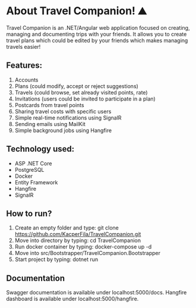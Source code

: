 # About Travel Companion! ⛰️

Travel Companion is an .NET/Angular web application focused on creating, managing and documenting trips with your friends. It allows you to create travel plans which could be edited by your friends which makes managing travels easier! 

## Features:
1. Accounts
2. Plans (could modify, accept or reject suggestions)
3. Travels (could browse, set already visited points, rate)
4. Invitations (users could be invited to participate in a plan)
5. Postcards from travel points
6. Sharing travel costs with specific users
7. Simple real-time notifications using SignalR
8. Sending emails using MailKit
9. Simple background jobs using Hangfire

## Technology used:
- ASP .NET Core
- PostgreSQL
- Docker
- Entity Framework
- Hangfire
- SignalR

## How to run?
1. Create an empty folder and type: git clone https://github.com/KacperFila/TravelCompanion.git
2. Move into directory by typing: cd TravelCompanion
3. Run docker container by typing: docker-compose up -d
4. Move into src/Bootstrapper/TravelCompanion.Bootstrapper
5. Start project by typing: dotnet run
  
## Documentation
Swagger documentation is available under localhost:5000/docs.
Hangfire dashboard is available under localhost:5000/hangfire.
